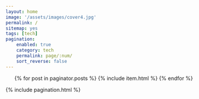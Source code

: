 ```yaml
---
layout: home
image: '/assets/images/cover4.jpg'
permalink: /
sitemap: yes
tags: [tech]
pagination:
    enabled: true
    category: tech
    permalink: page/:num/
    sort_reverse: false
---
```


<script>
    $("#menu li").removeClass("active").eq(0).addClass("active");
</script>

<ul id="post-list">
    {% for post in paginator.posts %}
        {% include item.html %}
    {% endfor %}
</ul>

{% include pagination.html %}
